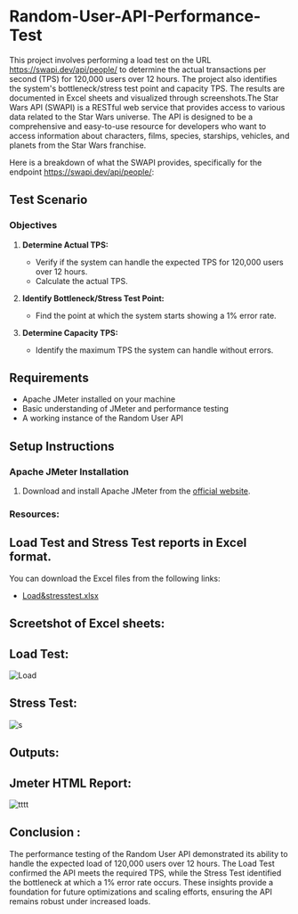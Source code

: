 # Random-User-API-Performance-Test

This project involves performing a load test on the URL https://swapi.dev/api/people/ to determine the actual transactions per second (TPS) for 120,000 users over 12 hours. The project also identifies the system's bottleneck/stress test point and capacity TPS. The results are documented in Excel sheets and visualized through screenshots.The Star Wars API (SWAPI) is a RESTful web service that provides access to various data related to the Star Wars universe. The API is designed to be a comprehensive and easy-to-use resource for developers who want to access information about characters, films, species, starships, vehicles, and planets from the Star Wars franchise.

Here is a breakdown of what the SWAPI provides, specifically for the endpoint https://swapi.dev/api/people/:

## Test Scenario

### Objectives

1. **Determine Actual TPS:**
   - Verify if the system can handle the expected TPS for 120,000 users over 12 hours.
   - Calculate the actual TPS.

2. **Identify Bottleneck/Stress Test Point:**
   - Find the point at which the system starts showing a 1% error rate.

3. **Determine Capacity TPS:**
   - Identify the maximum TPS the system can handle without errors.

## Requirements

- Apache JMeter installed on your machine
- Basic understanding of JMeter and performance testing
- A working instance of the Random User API

## Setup Instructions

### Apache JMeter Installation
1. Download and install Apache JMeter from the [official website](https://jmeter.apache.org/download_jmeter.cgi).


### Resources:

## Load Test and Stress Test reports in Excel format.
You can download the Excel files from the following links:
- [Load&stresstest.xlsx](https://docs.google.com/spreadsheets/d/1NQoul8f9fX15vutBTHN46yBVwDtDyF7A/edit?usp=sharing&ouid=106900521374584856661&rtpof=true&sd=true)

## Screetshot of Excel sheets:

## Load Test:

![Load](https://github.com/ShuhanaRiya09/Random-Covid-19-API-Performance-Test/assets/108625095/2e171cf0-e342-4fcc-bda0-6c8d3fa314c2)
## Stress Test:

![s](https://github.com/ShuhanaRiya09/Random-Covid-19-API-Performance-Test/assets/108625095/c5903eb9-7c26-42a1-baf4-d2cb342af1db)



## Outputs:

## Jmeter HTML Report:

![tttt](https://github.com/ShuhanaRiya09/transaction-api-jmeter/assets/108625095/45f2055c-46ef-42ef-b956-0d8e55d7adf9)



## Conclusion :
The performance testing of the Random User API demonstrated its ability to handle the expected load of 120,000 users over 12 hours. The Load Test confirmed the API meets the required TPS, while the Stress Test identified the bottleneck at which a 1% error rate occurs. These insights provide a foundation for future optimizations and scaling efforts, ensuring the API remains robust under increased loads.
